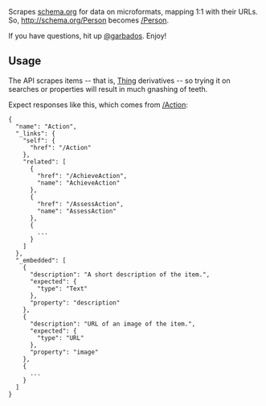 Scrapes [schema.org](http://schema.org/) for data on microformats, mapping 1:1 with their URLs. So, <http://schema.org/Person> becomes [/Person](/Person). 

If you have questions, hit up [@garbados](https://twitter.com/garbados). Enjoy!

## Usage

The API scrapes items -- that is, [Thing](http://schema.org/Thing) derivatives -- so trying it on searches or properties will result in much gnashing of teeth.

Expect responses like this, which comes from [/Action](/Action):

    {
      "name": "Action",
      "_links": {
        "self": {
          "href": "/Action"
        },
        "related": [
          {
            "href": "/AchieveAction",
            "name": "AchieveAction"
          },
          {
            "href": "/AssessAction",
            "name": "AssessAction"
          },
          {
            ...
          }
        ]
      },
      "_embedded": [
        {
          "description": "A short description of the item.",
          "expected": {
            "type": "Text"
          },
          "property": "description"
        },
        {
          "description": "URL of an image of the item.",
          "expected": {
            "type": "URL"
          },
          "property": "image"
        },
        {
          ...
        }
      ]
    }